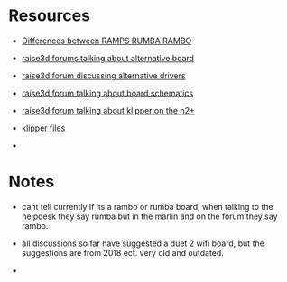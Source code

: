 # Resources


* [Differences between RAMPS RUMBA RAMBO](https://hackaday.com/2013/09/06/3d-printering-electronics-boards/)

* [raise3d forums talking about alternative board](https://forum.raise3d.com/viewtopic.php?t=8612)


* [raise3d forum discussing alternative drivers](https://forum.raise3d.com/viewtopic.php?t=634)

* [raise3d forum talking about board schematics](https://forum.raise3d.com/viewtopic.php?t=1203)

* [raise3d forum talking about klipper on the n2+ ](https://forum.raise3d.com/viewtopic.php?t=17163)
* [klipper files](../printer.cfg)

* 

# Notes


* cant tell currently if its a rambo or rumba board, when talking to the helpdesk they say rumba but in the marlin and on the forum they say rambo.

* all discussions so far have suggested a duet 2 wifi board, but the suggestions are from 2018 ect.
very old and outdated.

*
